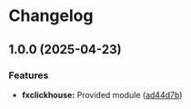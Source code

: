 # Changelog

## 1.0.0 (2025-04-23)


### Features

* **fxclickhouse:** Provided module ([ad44d7b](https://github.com/adaosantos/yokai-contrib/commit/ad44d7be8c4560fd8f15c260e53d2402fc8c9c45))
